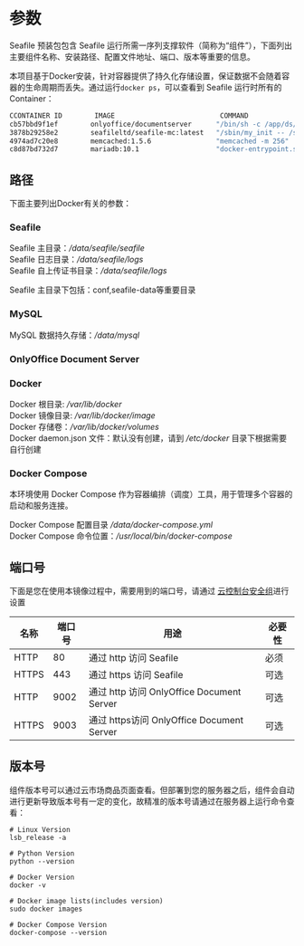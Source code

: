 # 参数

Seafile 预装包包含 Seafile 运行所需一序列支撑软件（简称为“组件”），下面列出主要组件名称、安装路径、配置文件地址、端口、版本等重要的信息。

本项目基于Docker安装，针对容器提供了持久化存储设置，保证数据不会随着容器的生命周期而丢失。通过运行`docker ps`，可以查看到 Seafile 运行时所有的 Container：

```bash
CCONTAINER ID        IMAGE                          COMMAND                  CREATED             STATUS              PORTS                                         NAMES
cb57bbd9f1ef        onlyoffice/documentserver      "/bin/sh -c /app/ds/…"   2 hours ago         Up 2 hours          0.0.0.0:9002->80/tcp, 0.0.0.0:9003->443/tcp   documentserver
3878b29258e2        seafileltd/seafile-mc:latest   "/sbin/my_init -- /s…"   5 hours ago         Up About an hour    0.0.0.0:80->80/tcp                            seafile
4974ad7c20e8        memcached:1.5.6                "memcached -m 256"       5 hours ago         Up 2 hours          11211/tcp                                     seafile-memcached
c8d87bd732d7        mariadb:10.1                   "docker-entrypoint.s…"   5 hours ago         Up 2 hours          3306/tcp                                      seafile-mysql

```

## 路径

下面主要列出Docker有关的参数：

### Seafile

Seafile 主目录：*/data/seafile/seafile*  
Seafile 日志目录：*/data/seafile/logs*  
Seafile 自上传证书目录：*/data/seafile/logs*  

Seafile 主目录下包括：conf,seafile-data等重要目录

### MySQL

MySQL 数据持久存储：*/data/mysql*

### OnlyOffice Document Server


### Docker

Docker 根目录: */var/lib/docker*  
Docker 镜像目录: */var/lib/docker/image*   
Docker 存储卷：*/var/lib/docker/volumes*  
Docker daemon.json 文件：默认没有创建，请到 */etc/docker* 目录下根据需要自行创建

### Docker Compose

本环境使用 Docker Compose 作为容器编排（调度）工具，用于管理多个容器的启动和服务连接。

Docker Compose 配置目录 */data/docker-compose.yml*  
Docker Compose 命令位置：*/usr/local/bin/docker-compose*  

## 端口号

下面是您在使用本镜像过程中，需要用到的端口号，请通过 [云控制台安全组](https://support.websoft9.com/docs/faq/zh/tech-instance.html)进行设置

| 名称 | 端口号 | 用途 |  必要性 |
| --- | --- | --- | --- |
| HTTP | 80 | 通过 http 访问 Seafile | 必须 |
| HTTPS | 443 | 通过 https 访问 Seafile | 可选 |
| HTTP | 9002 | 通过 http 访问 OnlyOffice Document Server | 可选 |
| HTTPS | 9003 | 通过 https访问 OnlyOffice Document Server | 可选 |

## 版本号

组件版本号可以通过云市场商品页面查看。但部署到您的服务器之后，组件会自动进行更新导致版本号有一定的变化，故精准的版本号请通过在服务器上运行命令查看：

```shell
# Linux Version
lsb_release -a

# Python Version
python --version

# Docker Version
docker -v

# Docker image lists(includes version)
sudo docker images

# Docker Compose Version
docker-compose --version
```